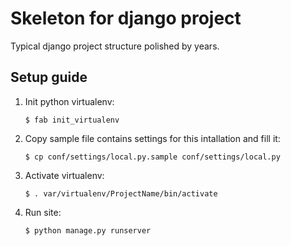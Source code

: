 Skeleton for django project
===========================

Typical django project structure polished by years.

Setup guide
-----------

1. Init python virtualenv:

    `$ fab init_virtualenv`

2. Copy sample file contains settings for this intallation and fill it:

    `$ cp conf/settings/local.py.sample conf/settings/local.py`
    
3. Activate virtualenv:

    `$ . var/virtualenv/ProjectName/bin/activate`

4. Run site:

    `$ python manage.py runserver`
